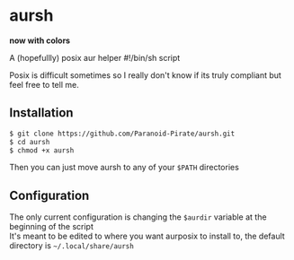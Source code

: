 # aursh

**now with colors**

A (hopefullly) posix aur helper #!/bin/sh script 

Posix is difficult sometimes so I really don't know if its truly compliant but feel free to tell me.

## Installation

```BASH
$ git clone https://github.com/Paranoid-Pirate/aursh.git
$ cd aursh
$ chmod +x aursh
```

Then you can just move aursh to any of your `$PATH` directories

## Configuration

The only current configuration is changing the `$aurdir` variable at the beginning of the script  
It's meant to be edited to where you want aurposix to install to, the default directory is `~/.local/share/aursh`

